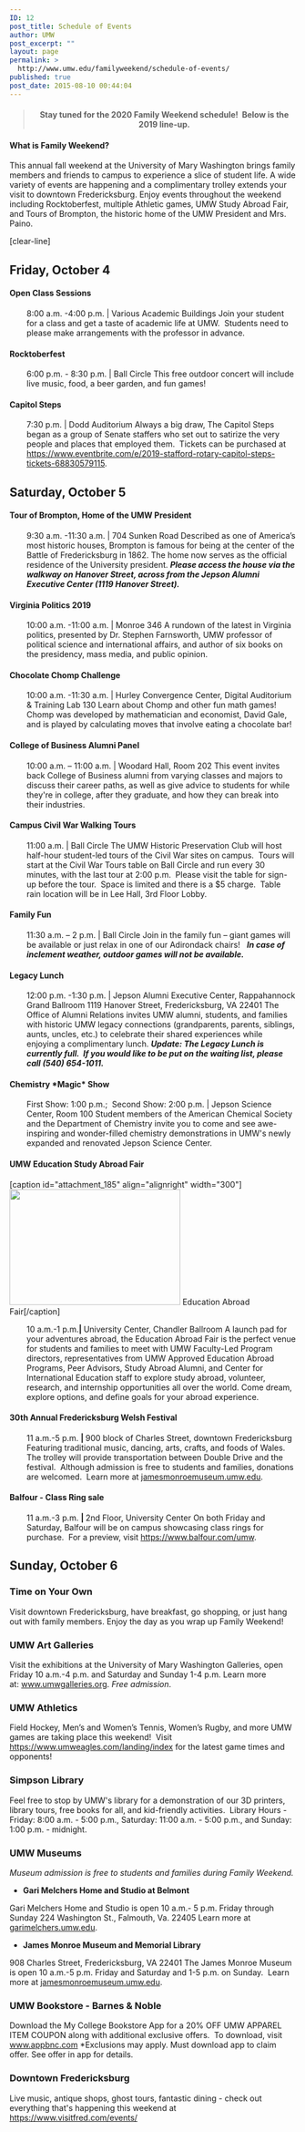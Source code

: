 ```yaml
---
ID: 12
post_title: Schedule of Events
author: UMW
post_excerpt: ""
layout: page
permalink: >
  http://www.umw.edu/familyweekend/schedule-of-events/
published: true
post_date: 2015-08-10 00:44:04
---
```

<blockquote>
<h4 style="text-align: center">Stay tuned for the 2020 Family Weekend schedule!  Below is the 2019 line-up.</h4>
</blockquote>
<h4>What is Family Weekend?</h4>
This annual fall weekend at the University of Mary Washington brings family members and friends to campus to experience a slice of student life. A wide variety of events are happening and a complimentary trolley extends your visit to downtown Fredericksburg. Enjoy events throughout the weekend including Rocktoberfest, multiple Athletic games, UMW Study Abroad Fair, and Tours of Brompton, the historic home of the UMW President and Mrs. Paino.

[clear-line]
<h2><strong>Friday, October 4</strong></h2>
<h4><strong>Open Class Sessions</strong></h4>
<p style="padding-left: 30px">8:00 a.m. -4:00 p.m. | Various Academic Buildings
Join your student for a class and get a taste of academic life at UMW.  Students need to please make arrangements with the professor in advance.</p>

<h4><strong>Rocktoberfest </strong></h4>
<p style="padding-left: 30px">6:00 p.m. - 8:30 p.m. | Ball Circle
This free outdoor concert will include live music, food, a beer garden, and fun games!</p>

<h4><strong>Capitol Steps</strong></h4>
<p style="padding-left: 30px">7:30 p.m. | Dodd Auditorium
Always a big draw, The Capitol Steps began as a group of Senate staffers who set out to satirize the very people and places that employed them.  Tickets can be purchased at <a href="https://www.eventbrite.com/e/2019-stafford-rotary-capitol-steps-tickets-68830579115">https://www.eventbrite.com/e/2019-stafford-rotary-capitol-steps-tickets-68830579115</a>.</p>

<h2><strong>Saturday, October 5</strong></h2>
<h4><strong>Tour of Brompton, Home of the UMW President </strong></h4>
<p style="padding-left: 30px">9:30 a.m. -11:30 a.m. | 704 Sunken Road
Described as one of America’s most historic houses, Brompton is famous for being at the center of the Battle of Fredericksburg in 1862. The home now serves as the official residence of the University president. <strong><em>Please access the house via the walkway on Hanover Street, across from the Jepson Alumni Executive Center (1119 Hanover Street).</em></strong></p>

<h4><strong>Virginia Politics 2019</strong></h4>
<p style="padding-left: 30px">10:00 a.m. -11:00 a.m. | Monroe 346
A rundown of the latest in Virginia politics, presented by Dr. Stephen Farnsworth, UMW professor of political science and international affairs, and author of six books on the presidency, mass media, and public opinion.</p>

<h4><strong>Chocolate Chomp Challenge</strong></h4>
<p style="padding-left: 30px">10:00 a.m. -11:30 a.m. | Hurley Convergence Center, Digital Auditorium &amp; Training Lab 130
Learn about Chomp and other fun math games!  Chomp was developed by mathematician and economist, David Gale, and is played by calculating moves that involve eating a chocolate bar!</p>

<h4><strong>College of Business Alumni Panel</strong></h4>
<p style="padding-left: 30px">10:00 a.m. – 11:00 a.m. | Woodard Hall, Room 202
This event invites back College of Business alumni from varying classes and majors to discuss their career paths, as well as give advice to students for while they're in college, after they graduate, and how they can break into their industries.</p>

<h4><strong>Campus Civil War Walking Tours</strong></h4>
<p style="padding-left: 30px">11:00 a.m. | Ball Circle
The UMW Historic Preservation Club will host half-hour student-led tours of the Civil War sites on campus.  Tours will start at the Civil War Tours table on Ball Circle and run every 30 minutes, with the last tour at 2:00 p.m.  Please visit the table for sign-up before the tour.  Space is limited and there is a $5 charge.  Table rain location will be in Lee Hall, 3rd Floor Lobby.</p>

<h4><strong>Family Fun</strong></h4>
<p style="padding-left: 30px">11:30 a.m. – 2 p.m. | Ball Circle
Join in the family fun – giant games will be available or just relax in one of our Adirondack chairs!   <em><strong>In case of inclement weather, outdoor games will not be available.</strong></em></p>

<h4><strong>Legacy Lunch</strong></h4>
<p style="padding-left: 30px">12:00 p.m. -1:30 p.m. | Jepson Alumni Executive Center, Rappahannock Grand Ballroom
1119 Hanover Street, Fredericksburg, VA 22401
The Office of Alumni Relations invites UMW alumni, students, and families with historic UMW legacy connections (grandparents, parents, siblings, aunts, uncles, etc.) to celebrate their shared experiences while enjoying a complimentary lunch. <b><i>Update: The Legacy Lunch is currently full.  If you would like to be put on the waiting list, please call (540) 654-1011.  </i></b></p>

<h4><strong>Chemistry *Magic* Show</strong></h4>
<p style="padding-left: 30px">First Show: 1:00 p.m.;  Second Show: 2:00 p.m. | Jepson Science Center, Room 100
Student members of the American Chemical Society and the Department of Chemistry invite you to come and see awe-inspiring and wonder-filled chemistry demonstrations in UMW's newly expanded and renovated Jepson Science Center.</p>

<h4><strong>UMW Education Study Abroad Fair </strong></h4>
[caption id="attachment_185" align="alignright" width="300"]<img class=" wp-image-185" src="http://www.umw.edu/familyweekend/wp-content/uploads/sites/25/2018/07/IMG_0088-e1530905496656.jpg" alt="" width="300" height="203" /> Education Abroad Fair[/caption]
<p style="padding-left: 30px">10 a.m.-1 p.m.<strong>| </strong>University Center, Chandler Ballroom
A launch pad for your adventures abroad, the Education Abroad Fair is the perfect venue for students and families to meet with UMW Faculty-Led Program directors, representatives from UMW Approved Education Abroad Programs, Peer Advisors, Study Abroad Alumni, and Center for International Education staff to explore study abroad, volunteer, research, and internship opportunities all over the world. Come dream, explore options, and define goals for your abroad experience.</p>

<h4><strong>30th Annual Fredericksburg Welsh Festival </strong></h4>
<p style="padding-left: 30px">11 a.m.-5 p.m. <strong>| </strong>900 block of Charles Street, downtown Fredericksburg
Featuring traditional music, dancing, arts, crafts, and foods of Wales. The trolley will provide transportation between Double Drive and the festival.  Although admission is free to students and families, donations are welcomed.  Learn more at <a href="http://jamesmonroemuseum.umw.edu">jamesmonroemuseum.umw.edu</a>.</p>

<h4><strong>Balfour - Class Ring sale</strong></h4>
<p style="padding-left: 30px">11 a.m.-3 p.m. <strong>| </strong>2nd Floor, University Center
On both Friday and Saturday, Balfour will be on campus showcasing class rings for purchase.  For a preview, visit <a href="https://www.balfour.com/umw">https://www.balfour.com/umw</a>.</p>

<h2><strong>Sunday, October 6</strong></h2>
<h3><strong>Time on Your Own</strong></h3>
Visit downtown Fredericksburg, have breakfast, go shopping, or just hang out with family members. Enjoy the day as you wrap up Family Weekend!
<h3><strong>UMW Art Galleries</strong></h3>
Visit the exhibitions at the University of Mary Washington Galleries, open Friday 10 a.m.-4 p.m. and Saturday and Sunday 1-4 p.m. Learn more at: <a href="https://www.umwgalleries.org/">www.umwgalleries.org</a>. <em>Free admission</em>.
<h3><strong>UMW Athletics</strong></h3>
Field Hockey, Men’s and Women’s Tennis, Women’s Rugby, and more UMW games are taking place this weekend!  Visit <a href="https://www.umweagles.com/landing/index">https://www.umweagles.com/landing/index</a> for the latest game times and opponents!
<h3><strong>Simpson Library</strong></h3>
Feel free to stop by UMW's library for a demonstration of our 3D printers, library tours, free books for all, and kid-friendly activities.  Library Hours - Friday: 8:00 a.m. - 5:00 p.m., Saturday: 11:00 a.m. - 5:00 p.m., and Sunday: 1:00 p.m. - midnight.
<h3><strong>UMW Museums</strong></h3>
<em>Museum admission is free to students and families during Family Weekend.
</em>
<ul>
 	<li><strong>Gari Melchers Home and Studio at Belmont</strong></li>
</ul>
Gari Melchers Home and Studio is open 10 a.m.- 5 p.m. Friday through Sunday
224 Washington St., Falmouth, Va. 22405
Learn more at <a href="http://garimelchers.umw.edu/">garimelchers.umw.edu</a>.
<ul>
 	<li><strong>James Monroe Museum and Memorial Library</strong></li>
</ul>
908 Charles Street, Fredericksburg, VA 22401
The James Monroe Museum is open 10 a.m.-5 p.m. Friday and Saturday and 1-5 p.m. on Sunday.  Learn more at <a href="http://jamesmonroemuseum.umw.edu/">jamesmonroemuseum.umw.edu</a>.
<h3><strong>UMW Bookstore - Barnes &amp; Noble</strong></h3>
Download the My College Bookstore App for a 20% OFF UMW APPAREL ITEM COUPON along with additional exclusive offers.  To download, visit <a href="http://www.appbnc.com">www.appbnc.com</a>
*Exclusions may apply. Must download app to claim offer. See offer in app for details.
<h3><strong>Downtown Fredericksburg</strong></h3>
Live music, antique shops, ghost tours, fantastic dining - check out everything that's happening this weekend at <a href="https://www.visitfred.com/events/">https://www.visitfred.com/events/</a>
